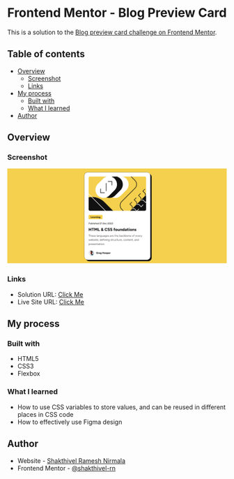 # Frontend Mentor - Blog Preview Card

This is a solution to the [Blog preview card challenge on Frontend Mentor](https://www.frontendmentor.io/challenges/blog-preview-card-ckPaj01IcS).

## Table of contents

- [Overview](#overview)
  - [Screenshot](#screenshot)
  - [Links](#links)
- [My process](#my-process)
  - [Built with](#built-with)
  - [What I learned](#what-i-learned)
- [Author](#author)

## Overview

### Screenshot

![Application Image](./assets//images/blog-preview-card.png)

### Links

- Solution URL: [Click Me](https://github.com/shakthivel-rn/social-links-profile)
- Live Site URL: [Click Me](https://shakthivel-rn.github.io/social-links-profile/)

## My process

### Built with

- HTML5
- CSS3
- Flexbox

### What I learned

- How to use CSS variables to store values, and can be reused in different places in CSS code
- How to effectively use Figma design

## Author

- Website - [Shakthivel Ramesh Nirmala](https://shakthivel-portfolio.vercel.app/)
- Frontend Mentor - [@shakthivel-rn](https://www.frontendmentor.io/profile/shakthivel-rn)

